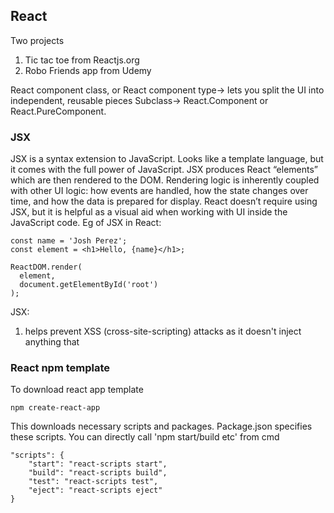 ## React

Two projects
1. Tic tac toe from Reactjs.org
2. Robo Friends app from Udemy

React component class, or React component type-> lets you split the UI into independent, reusable pieces 
Subclass-> React.Component or React.PureComponent.

### JSX
JSX is a syntax extension to JavaScript. Looks like a template language, but it comes with the full power of JavaScript. JSX produces React “elements” which are then rendered to the DOM. Rendering logic is inherently coupled with other UI logic: how events are handled, how the state changes over time, and how the data is prepared for display. React doesn’t require using JSX, but it is helpful as a visual aid when working with UI inside the JavaScript code.  Eg of JSX in React:

```
const name = 'Josh Perez';
const element = <h1>Hello, {name}</h1>;

ReactDOM.render(
  element,
  document.getElementById('root')
);
```
JSX:
1. helps prevent XSS (cross-site-scripting) attacks as it doesn't inject anything that



### React npm template

To download react app template

```
npm create-react-app 
```

This downloads necessary scripts and packages. Package.json specifies these scripts. You can directly call 'npm start/build etc' from cmd
```
"scripts": {
    "start": "react-scripts start",
    "build": "react-scripts build",
    "test": "react-scripts test",
    "eject": "react-scripts eject"
}
```
